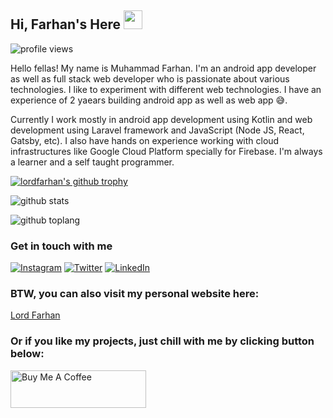 <!--
**lordfarhan/lordfarhan** is a ✨ _special_ ✨ repository because its `README.md` (this file) appears on your GitHub profile.

Here are some ideas to get you started:

- 🔭 I’m currently working on ...
- 🌱 I’m currently learning ...
- 👯 I’m looking to collaborate on ...
- 🤔 I’m looking for help with ...
- 💬 Ask me about ...
- 📫 How to reach me: ...
- 😄 Pronouns: ...
- ⚡ Fun fact: ...
-->

## Hi, Farhan's Here <img src="https://raw.githubusercontent.com/iampavangandhi/iampavangandhi/master/gifs/Hi.gif" width="30px"></h2>

![profile views](https://gpvc.arturio.dev/lordfarhan)

Hello fellas! My name is Muhammad Farhan. I'm an android app developer as well as full stack web developer who is passionate about various technologies. I like to experiment with different web technologies. I have an experience of 2 yaears building android app as well as web app 😅.

Currently I work mostly in android app development using Kotlin and web development using Laravel framework and JavaScript (Node JS, React, Gatsby, etc). I also have hands on experience working with cloud infrastructures like Google Cloud Platform specially for Firebase. I'm always a learner and a self taught programmer.

[![lordfarhan's github trophy](https://github-profile-trophy.vercel.app/?username=lordfarhan&row=1)](https://github.com/lordfarhan/github-profile-trophy)

![github stats](https://github-readme-stats.vercel.app/api?username=lordfarhan&show_icons=true)

![github toplang](https://github-readme-stats.vercel.app/api/top-langs/?username=lordfarhan&layout=compact)

### Get in touch with me

<a href="https://www.instagram.com/farhanalrosyid" target="_blank"><img src="https://img.shields.io/badge/Instagram-%23E4405F.svg?&style=flat-square&logo=instagram&logoColor=white" alt="Instagram"></a>
<a href="https://www.twitter.com/penafarhan" target="_blank"><img src="https://img.shields.io/badge/Twitter-%231da1f2.svg?&style=flat-square&logo=twitter&logoColor=white" alt="Twitter"></a>
<a href="https://www.linkedin.com/in/lordfarhan" target="_blank"><img src="https://img.shields.io/badge/LinkedIn-%230a66c2.svg?&style=flat-square&logo=linkedin&logoColor=white" alt="LinkedIn"></a>

<!-- 
## My Play Ground

- Android
- Laravel
- Lumen

![github stats](https://github-readme-stats.vercel.app/api/top-langs/?username=lordfarhan&langs_count=8&hide=c,css,assembly,c%2B%2B&layout=compact)

## Get in touch
- Email: farhan1205muhammad@gmail.com
- Instagram: https://instagram.com/farhanalrosyid

![github stats](https://github-readme-stats.vercel.app/api?username=lordfarhan&show_icons=true&count_private=true&include_all_commits)

<br/> -->

### BTW, you can also visit my personal website here: 
<a href="https://www.lordfarhan.me" target="_blank">Lord Farhan</a>
### Or if you like my projects, just chill with me by clicking button below:
<a href="https://www.buymeacoffee.com/lordfarhan" target="_blank"><img src="https://cdn.buymeacoffee.com/buttons/v2/default-blue.png" alt="Buy Me A Coffee" style="height: 60px !important;width: 217px !important;" ></a>
